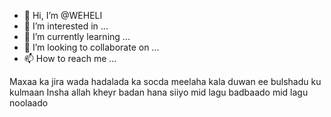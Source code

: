 - 👋 Hi, I’m @WEHELI
- 👀 I’m interested in ...
- 🌱 I’m currently learning ...
- 💞️ I’m looking to collaborate on ...
- 📫 How to reach me ...

<!---
WEHELI/WEHELI is a ✨ special ✨ repository because its `README.md` (this file) appears on your GitHub profile.
You can click the Preview link to take a look at your changes.
--->
Maxaa ka jira wada hadalada ka socda meelaha kala duwan ee bulshadu ku kulmaan
Insha allah kheyr badan hana siiyo mid lagu badbaado mid lagu noolaado
